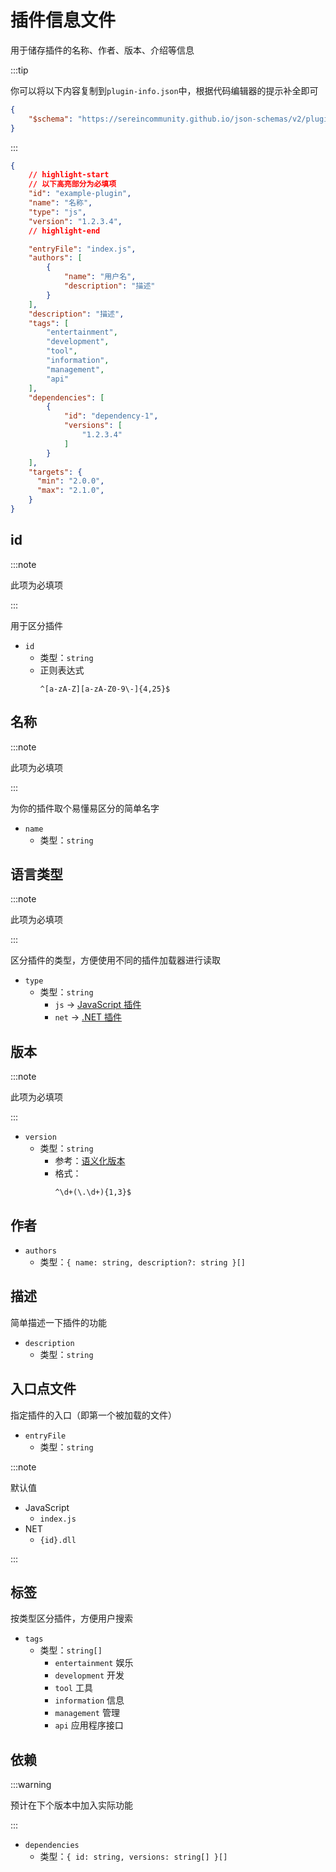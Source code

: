 # 插件信息文件

用于储存插件的名称、作者、版本、介绍等信息

:::tip

你可以将以下内容复制到`plugin-info.json`中，根据代码编辑器的提示补全即可

```json
{
    "$schema": "https://sereincommunity.github.io/json-schemas/v2/plugin-info.json"
}
```

:::

```json
{
    // highlight-start
    // 以下高亮部分为必填项
    "id": "example-plugin",
    "name": "名称",
    "type": "js",
    "version": "1.2.3.4",
    // highlight-end

    "entryFile": "index.js",
    "authors": [
        {
            "name": "用户名",
            "description": "描述"
        }
    ],
    "description": "描述",
    "tags": [
        "entertainment",
        "development",
        "tool",
        "information",
        "management",
        "api"
    ],
    "dependencies": [
        {
            "id": "dependency-1",
            "versions": [
                "1.2.3.4"
            ]
        }
    ],
    "targets": {
      "min": "2.0.0",
      "max": "2.1.0",
    }
}
```

## id

:::note

此项为必填项

:::

用于区分插件

- `id`
  - 类型：`string`
  - 正则表达式
    ```regex
    ^[a-zA-Z][a-zA-Z0-9\-]{4,25}$
    ```

## 名称

:::note

此项为必填项

:::

为你的插件取个易懂易区分的简单名字

- `name`
  - 类型：`string`

## 语言类型

:::note

此项为必填项

:::

区分插件的类型，方便使用不同的插件加载器进行读取

- `type`
  - 类型：`string`
    - `js` -> [JavaScript 插件](./js/)
    - `net` -> [.NET 插件](./net/)

## 版本

:::note

此项为必填项

:::

- `version`
  - 类型：`string`
    - 参考：[语义化版本](https://semver.org/lang/zh-CN/)
    - 格式：
        ```regex
        ^\d+(\.\d+){1,3}$
        ```

## 作者

- `authors`
  - 类型：`{ name: string, description?: string }[]`

## 描述

简单描述一下插件的功能

- `description`
  - 类型：`string`

## 入口点文件

指定插件的入口（即第一个被加载的文件）

- `entryFile`
  - 类型：`string`

:::note

默认值

- JavaScript
  - `index.js`
- NET
  - `{id}.dll`

:::

## 标签

按类型区分插件，方便用户搜索

- `tags`
  - 类型：`string[]`
    - `entertainment` 娱乐
    - `development` 开发
    - `tool` 工具
    - `information` 信息
    - `management` 管理
    - `api` 应用程序接口

## 依赖

:::warning

预计在下个版本中加入实际功能

:::

- `dependencies`
  - 类型：`{ id: string, versions: string[] }[]`

